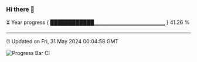 ### Hi there 👋

⏳ Year progress { ████████████▁▁▁▁▁▁▁▁▁▁▁▁▁▁▁▁▁▁ } 41.26 %

---

⏰ Updated on Fri, 31 May 2024 00:04:58 GMT

![Progress Bar CI](https://github.com/liununu/liununu/workflows/Progress%20Bar%20CI/badge.svg)
